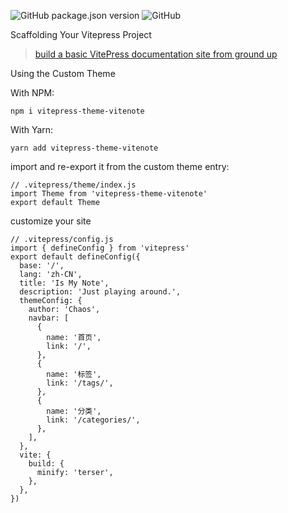 ![GitHub package.json version](https://img.shields.io/github/package-json/v/outlovecn/ismypi)
![GitHub](https://img.shields.io/github/license/outlovecn/ismypi)

Scaffolding Your Vitepress Project

> [build a basic VitePress documentation site from ground up](https://vitepress.vuejs.org/)


Using the Custom Theme

With NPM:
```
npm i vitepress-theme-vitenote
```
With Yarn:
```
yarn add vitepress-theme-vitenote
```

import and re-export it from the custom theme entry:

```
// .vitepress/theme/index.js
import Theme from 'vitepress-theme-vitenote'
export default Theme
```

customize your site

```
// .vitepress/config.js
import { defineConfig } from 'vitepress'
export default defineConfig({
  base: '/',
  lang: 'zh-CN',
  title: 'Is My Note',
  description: 'Just playing around.',
  themeConfig: {
    author: 'Chaos',
    navbar: [
      {
        name: '首页',
        link: '/',
      },
      {
        name: '标签',
        link: '/tags/',
      },
      {
        name: '分类',
        link: '/categories/',
      },
    ],
  },
  vite: {
    build: {
      minify: 'terser',
    },
  },
})
```